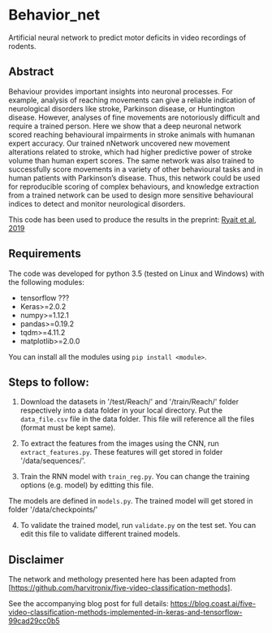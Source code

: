 # Behavior_net 

Artificial neural network to predict motor deficits in video recordings of rodents.

## Abstract

Behaviour provides important insights into neuronal processes. For example, analysis of reaching movements can give a 
reliable indication of neurological disorders like stroke, Parkinson disease, or Huntington disease. However, analyses 
of fine movements are notoriously difficult and require a trained person. Here we show that a deep neuronal network 
scored reaching behavioural impairments in stroke animals with humanan expert accuracy. Our trained nNetwork uncovered 
new movement alterations related to stroke, which had higher predictive power of stroke volume than human expert scores. 
The same network was also trained to successfully score movements in a variety of other behavioural tasks and in human 
patients with Parkinson’s disease. Thus, this network could be used for reproducible scoring of complex behaviours, and 
knowledge extraction from a trained network can be used to design more sensitive behavioural indices to detect and 
monitor neurological disorders. 



This code has been used to produce the results in the preprint: [Ryait et al, 2019](https://www.biorxiv.org/)

## Requirements
The code was developed for python 3.5 (tested on Linux and Windows) with the following modules:

- tensorflow ???
- Keras>=2.0.2
- numpy>=1.12.1
- pandas>=0.19.2
- tqdm>=4.11.2
- matplotlib>=2.0.0

You can install all the modules using `pip install <module>`.

## Steps to follow:

1. Download the datasets in '/test/Reach/' and '/train/Reach/' folder respectively into a data folder in your local directory. 
	Put the `data_file.csv` file in the data folder. This file will reference all the files (format must be kept same).
	
2. To extract the features from the images using the CNN, run `extract_features.py`. 
	These features will get stored in folder '/data/sequences/'.

3. Train the RNN model with `train_reg.py`. You can change the training options (e.g. model) by editting this file.

The models are defined in `models.py`. The trained model will get stored in folder '/data/checkpoints/'

4. To validate the trained model, run `validate.py` on the test set. You can edit this file to validate different trained models.


## Disclaimer
The network and methology presented here has been adapted from [https://github.com/harvitronix/five-video-classification-methods].  

See the accompanying blog post for full details: https://blog.coast.ai/five-video-classification-methods-implemented-in-keras-and-tensorflow-99cad29cc0b5 
